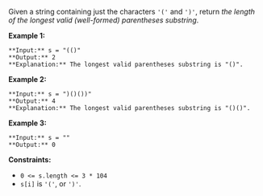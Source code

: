 Given a string containing just the characters `'('` and `')'`, return _the length of the longest valid (well-formed) parentheses_ _substring_.

**Example 1:**

```
**Input:** s = "(()"
**Output:** 2
**Explanation:** The longest valid parentheses substring is "()".
```

**Example 2:**

```
**Input:** s = ")()())"
**Output:** 4
**Explanation:** The longest valid parentheses substring is "()()".
```

**Example 3:**

```
**Input:** s = ""
**Output:** 0
```

**Constraints:**

*   `0 <= s.length <= 3 * 104`
*   `s[i]` is `'('`, or `')'`.